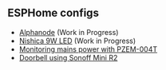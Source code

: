 ## ESPHome configs 

- [Alphanode](alpha-node-1.md) (Work in Progress)
- [Nishica 9W LED](nishica-b22-9-watt.md) (Work in Progress)
- [Monitoring mains power with PZEM-004T](pzem-004t-v3.md)
- [Doorbell using Sonoff Mini R2](sonoff-mini-r2-doorbell.md)
